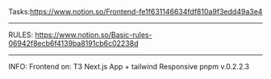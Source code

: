 Tasks:https://www.notion.so/Frontend-fe1f631146634fdf810a9f3edd49a3e4

---

RULES:
https://www.notion.so/Basic-rules-06942f8ecb6f4139ba8191cb6c02238d

---

INFO:
Frontend on:
T3 Next.js App + tailwind
Responsive
pnpm
v.0.2.2.3
